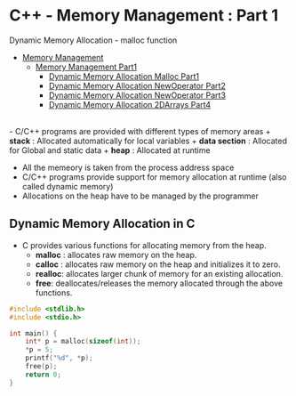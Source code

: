 # C++ - Memory Management : Part 1
Dynamic Memory Allocation - malloc function

  + [Memory Management](./README.MD)
    - [Memory Management Part1](./README.MD)
      - [Dynamic Memory Allocation Malloc Part1](./C++_Memmgmt1_Dynamic_Malloc_Part1.MD)
      + [Dynamic Memory Allocation NewOperator Part2](./C++_Memmgmt1_Dynamic_NewOperator_Part2.MD)
      + [Dynamic Memory Allocation NewOperator Part3](./C++_Memmgmt1_Dynamic_NewOperator_Part3.MD)
      + [Dynamic Memory Allocation 2DArrays Part4](./C++_Memmgmt1_Dynamic_2DArrays_Part4.MD)
</br>
- C/C++ programs are provided with different types of memory areas
  + <b>stack</b> : Allocated automatically for local variables
  + <b>data section</b> : Allocated for Global and static data
  + <b>heap</b> : Allocated at runtime
  
- All the memeory is taken from the process address space
- C/C++ programs provide support for memory allocation at runtime (also called dynamic memory)
- Allocations on the heap have to be managed by the programmer


 ## Dynamic Memory Allocation in C
 
 - C provides various functions for allocating memory from the heap.
   + <b>malloc</b> : allocates raw memory on the heap.
   + <b>calloc</b> : allocates raw memory on the heap and initializes it to zero.
   + <b>realloc</b>: allocates larger chunk of memory for an existing allocation.
   + <b>free</b>: deallocates/releases the memory allocated through the above functions. 
   

```c
#include <stdlib.h>
#include <stdio.h>

int main() {
    int* p = malloc(sizeof(int));
    *p = 5;
    printf("%d", *p);
    free(p);
    return 0;
}

```
